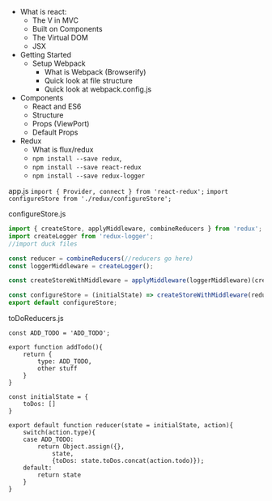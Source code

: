 - What is react:
    - The V in MVC
    - Built on Components
    - The Virtual DOM
    - JSX
- Getting Started
    + Setup Webpack
        * What is Webpack (Browserify)
        * Quick look at file structure
        * Quick look at webpack.config.js
- Components
    + React and ES6
    + Structure
    + Props (ViewPort)
    + Default Props
- Redux
    + What is flux/redux
    + `npm install --save redux`,
    + `npm install --save react-redux`
    + `npm install --save redux-logger`

app.js
`import { Provider, connect } from 'react-redux';`
`import configureStore from './redux/configureStore';`

configureStore.js
```javascript
import { createStore, applyMiddleware, combineReducers } from 'redux';
import createLogger from 'redux-logger';
//import duck files

const reducer = combineReducers(//reducers go here)
const loggerMiddleware = createLogger();

const createStoreWithMiddleware = applyMiddleware(loggerMiddleware)(createStore);

const configureStore = (initialState) => createStoreWithMiddleware(reducer, initialState);
export default configureStore;
```

toDoReducers.js
```
const ADD_TODO = 'ADD_TODO';

export function addTodo(){
    return {
        type: ADD_TODO,
        other stuff
    }
}

const initialState = {
    toDos: []
}

export default function reducer(state = initialState, action){
    switch(action.type){
    case ADD_TODO:
        return Object.assign({},
            state,
            {toDos: state.toDos.concat(action.todo)});
    default:
        return state
    }
}


